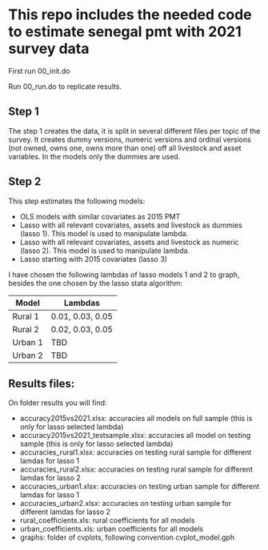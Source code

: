 # This repo includes the needed code to estimate senegal pmt with 2021 survey data

First run 00_init.do

Run 00_run.do to replicate results.

## Step 1
The step 1 creates the data, it is split in several different files per topic of the survey. It creates dummy versions, numeric versions and ordinal versions (not owned, owns one, owns more than one) off all livestock and asset variables. In the models only the dummies are used.

## Step 2
This step estimates the following models:
- OLS models with similar covariates as 2015 PMT
- Lasso with all relevant covariates, assets and livestock as dummies (lasso 1). This model is used to manipulate lambda. 
- Lasso with all relevant covariates, assets and livestock as numeric (lasso 2). This model is used to manipulate lambda.
- Lasso starting with 2015 covariates (lasso 3)

I have chosen the following lambdas of lasso models 1 and 2 to graph, besides the one chosen by the lasso stata algorithm:

| Model    | Lambdas          |
| -------- | ---------------- |
| Rural 1  | 0.01, 0.03, 0.05 |
| Rural 2  | 0.02, 0.03, 0.05 |
| Urban 1  | TBD              |
| Urban 2  | TBD              |


## Results files:
On folder results you will find:
- accuracy2015vs2021.xlsx: accuracies all models on full sample (this is only for lasso selected lambda)
- accuracy2015vs2021_testsample.xlsx: accuracies all model on testing sample (this is only for lasso selected lambda)
- accuracies_rural1.xlsx: accuracies on testing rural sample for different lamdas for lasso 1
- accuracies_rural2.xlsx: accuracies on testing rural sample for different lamdas for lasso 2
- accuracies_urban1.xlsx: accuracies on testing urban sample for different lamdas for lasso 1
- accuracies_urban2.xlsx: accuracies on testing urban sample for different lamdas for lasso 2
- rural_coefficients.xls: rural coefficients for all models
- urban_coefficients.xls: urban coefficients for all models
- graphs: folder of cvplots, following convention cvplot_model.gph